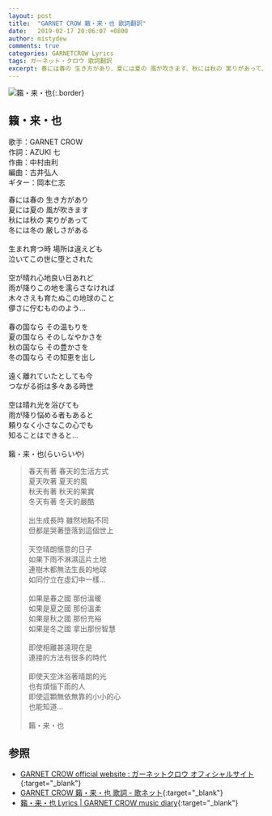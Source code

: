 ```yaml
---
layout: post
title:  "GARNET CROW 籟・来・也 歌詞翻訳"
date:   2019-02-17 20:06:07 +0800
author: mistydew
comments: true
categories: GARNETCROW Lyrics
tags: ガーネット・クロウ 歌詞翻訳
excerpt: 春には春の 生き方があり、夏には夏の 風が吹きます、秋には秋の 実りがあって、冬には冬の 厳しさがある。
---
```

![籟・来・也](https://raw.githubusercontent.com/mistydew/gc2/master/cover/single/SG20_籟・来・也.jpg){:.border}

## 籟・来・也

歌手：GARNET CROW<br>
作詞：AZUKI 七<br>
作曲：中村由利<br>
編曲：古井弘人<br>
ギター：岡本仁志

<div class="lyric-original">
<p>
春には春の 生き方があり<br>
夏には夏の 風が吹きます<br>
秋には秋の 実りがあって<br>
冬には冬の 厳しさがある<br>
<br>
生まれ育つ時 場所は違えども<br>
泣いてこの世に堕とされた<br>
<br>
空が晴れ心地良い日あれど<br>
雨が降りこの地を濡らさなければ<br>
木々さえも育たぬこの地球のこと<br>
儚さに佇むもののよう…<br>
<br>
春の国なら その温もりを<br>
夏の国なら そのしなやかさを<br>
秋の国なら その豊かさを<br>
冬の国なら その知恵を出し<br>
<br>
遠く離れていたとしても今<br>
つながる術は多々ある時世<br>
<br>
空は晴れ光を浴びても<br>
雨が降り悩める者もあると<br>
頼りなく小さなこの心でも<br>
知ることはできると…<br>
<br>
籟・来・也(らいらいや)
</p>
</div>

<div class="lyric-translation">
<blockquote>
春天有著 春天的生活方式<br>
夏天吹著 夏天的風<br>
秋天有著 秋天的果實<br>
冬天有著 冬天的嚴酷<br>
<br>
出生成長時 雖然地點不同<br>
但都是哭著墮落到這個世上<br>
<br>
天空晴朗愜意的日子<br>
如果下雨不淋濕這片土地<br>
連樹木都無法生長的地球<br>
如同佇立在虛幻中一樣...<br>
<br>
如果是春之國 那份溫暖<br>
如果是夏之國 那份溫柔<br>
如果是秋之國 那份充裕<br>
如果是冬之國 拿出那份智慧<br>
<br>
即使相離甚遠現在是<br>
連接的方法有很多的時代<br>
<br>
即使天空沐浴著晴朗的光<br>
也有煩惱下雨的人<br>
即使這顆無依無靠的小小的心<br>
也能知道...<br>
<br>
籟・来・也
</blockquote>
</div>

## 参照

* [GARNET CROW official website : ガーネットクロウ オフィシャルサイト](http://www.garnetcrow.com){:target="_blank"}
* [GARNET CROW 籟・来・也 歌詞 - 歌ネット](https://www.uta-net.com/song/37482){:target="_blank"}
* [籟・来・也 Lyrics \| GARNET CROW music diary](https://mistydew.github.io/gc/lyrics/original/籟・来・也.html){:target="_blank"}
